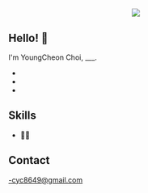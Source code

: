 <h1 align="center">
  <img src="https://github.com/youngcch/youngcch/assets/121934802/16080df5-f89d-43a8-b6d1-75ed07b91292" />

</h1>

## Hello! 👋
I'm YoungCheon Choi, ___.

-

-

-

## Skills
- 👨‍💻 


## Contact
-cyc8649@gmail.com
